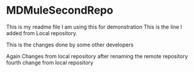 # MDMuleSecondRepo
This is my readme file I am using this for demonstration
This is the line I added from Local repository.

This is the changes done by some other developers 

Again Changes from local repository after renaming the remote repository
fourth change from local repository